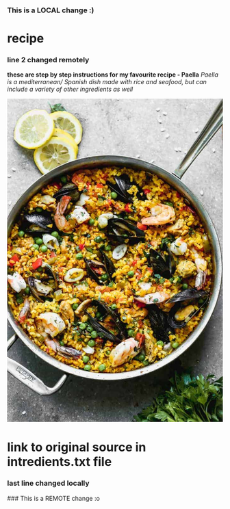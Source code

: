 ### This is a LOCAL change :)
<h1>recipe</h1>
<h3>line 2 changed remotely</h3>
<strong>these are step by step instructions for my favourite recipe - Paella</strong>
<em>Paella is a mediterranean/ Spanish dish made with rice and seafood, but can include a variety of other ingredients as well</em>

![Recipe Image](recipe.jpg "Paella!")

# link to original source in intredients.txt file
<h3>last line changed locally</h3>
### This is a REMOTE change :o 